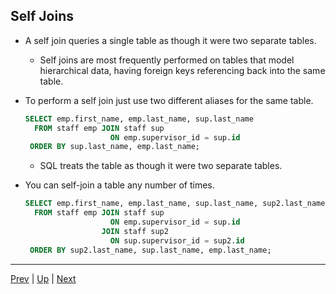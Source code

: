 ## Self Joins

* A self join queries a single table as though it were two separate tables.

  * Self joins are most frequently performed on tables that model hierarchical data, having foreign keys referencing back into the same table.

* To perform a self join just use two different aliases for the same table.

  ```sql
  SELECT emp.first_name, emp.last_name, sup.last_name
    FROM staff emp JOIN staff sup
                     ON emp.supervisor_id = sup.id
   ORDER BY sup.last_name, emp.last_name;
  ```

  * SQL treats the table as though it were two separate tables.

* You can self-join a table any number of times.

  ```sql
  SELECT emp.first_name, emp.last_name, sup.last_name, sup2.last_name
    FROM staff emp JOIN staff sup
                     ON emp.supervisor_id = sup.id
                   JOIN staff sup2
                     ON sup.supervisor_id = sup2.id
   ORDER BY sup2.last_name, sup.last_name, emp.last_name;
  ```

<hr>

[Prev](OuterJoins.md) | [Up](../README.md) | [Next](OtherJoins.md)
